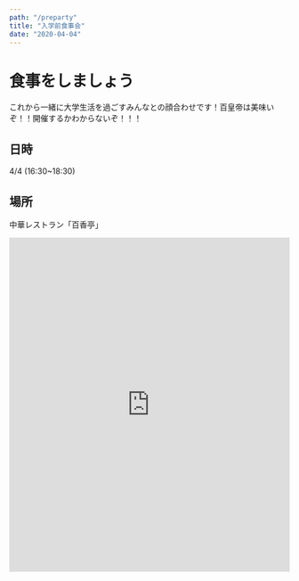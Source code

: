 ```yaml
---
path: "/preparty"
title: "入学前食事会"
date: "2020-04-04"
---
```


# 食事をしましょう

これから一緒に大学生活を過ごすみんなとの顔合わせです！百皇帝は美味いぞ！！開催するかわからないぞ！！！

## 日時

4/4 (16:30~18:30)

## 場所

中華レストラン「百香亭」

<iframe src="https://www.google.com/maps/embed?pb=!1m18!1m12!1m3!1d1642.2648319795642!2d140.10526649261283!3d36.10638370800599!2m3!1f0!2f0!3f0!3m2!1i1024!2i768!4f13.1!3m3!1m2!1s0x60220c066c23db91%3A0x837cda30f3673a96!2z55m-6aaZ5LqtIOetkeazouWkp-WtpuW6lw!5e0!3m2!1sja!2sjp!4v1585015077110!5m2!1sja!2sjp" width="600" height="600" frameborder="0" style="border:0; width:100%" allowfullscreen="" aria-hidden="false" tabindex="0"></iframe>

